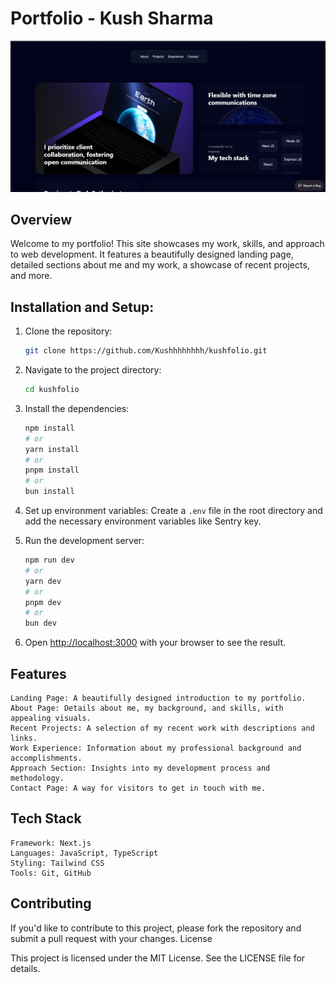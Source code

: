 # Portfolio - Kush Sharma

![alt text](<Screenshot (14).png>)

## Overview

Welcome to my portfolio! This site showcases my work, skills, and approach to web development. It features a beautifully designed landing page, detailed sections about me and my work, a showcase of recent projects, and more.


## Installation and Setup:

1. Clone the repository:
    ```bash
    git clone https://github.com/Kushhhhhhhh/kushfolio.git
    ```

2. Navigate to the project directory:
    ```bash
    cd kushfolio
    ```

3. Install the dependencies:
    ```bash
    npm install
    # or
    yarn install
    # or
    pnpm install
    # or
    bun install
    ```

4. Set up environment variables:
    Create a `.env` file in the root directory and add the necessary environment variables like Sentry key.

5. Run the development server:
    ```bash
    npm run dev
    # or
    yarn dev
    # or
    pnpm dev
    # or
    bun dev
    ```

6. Open [http://localhost:3000](http://localhost:3000) with your browser to see the result.


## Features

    Landing Page: A beautifully designed introduction to my portfolio.
    About Page: Details about me, my background, and skills, with appealing visuals.
    Recent Projects: A selection of my recent work with descriptions and links.
    Work Experience: Information about my professional background and accomplishments.
    Approach Section: Insights into my development process and methodology.
    Contact Page: A way for visitors to get in touch with me.

## Tech Stack

    Framework: Next.js
    Languages: JavaScript, TypeScript
    Styling: Tailwind CSS
    Tools: Git, GitHub

## Contributing

If you'd like to contribute to this project, please fork the repository and submit a pull request with your changes.
License

This project is licensed under the MIT License. See the LICENSE file for details.